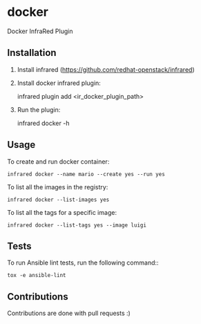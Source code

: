 # docker

Docker InfraRed Plugin

## Installation

1. Install infrared (https://github.com/redhat-openstack/infrared)
2. Install docker infrared plugin:

    infrared plugin add <ir_docker_plugin_path>

3. Run the plugin:

    infrared docker -h

## Usage

To create and run docker container:

    infrared docker --name mario --create yes --run yes 

To list all the images in the registry:

    infrared docker --list-images yes

To list all the tags for a specific image:

    infrared docker --list-tags yes --image luigi


## Tests

To run Ansible lint tests, run the following command::

    tox -e ansible-lint

## Contributions

Contributions are done with pull requests :)
